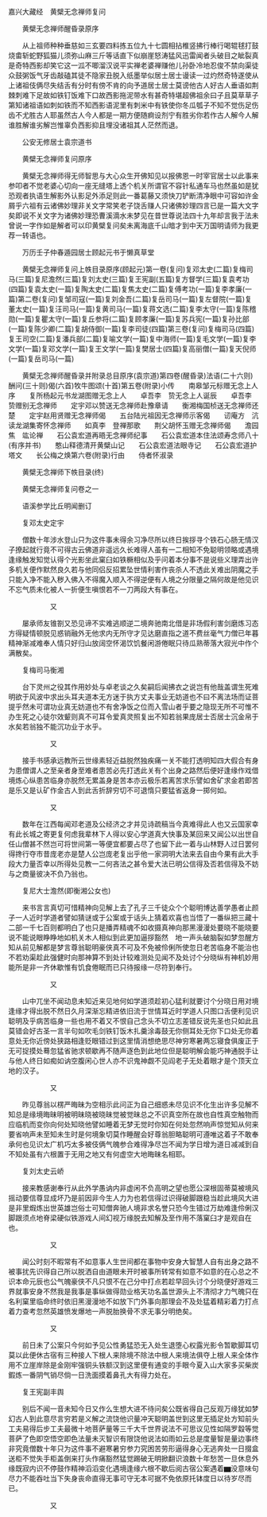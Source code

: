 <!-- { "loadSidebar": true } -->
嘉兴大藏经　黄檗无念禅师复问


　　黄檗无念禅师醒昏录原序

　　从上祖师种种垂慈如三玄要四料拣五位九十七圆相拈椎竖拂行棒行喝辊毬打鼓烧畬斩蛇野狐猫儿须弥山麻三斤等话直下似崩崖怒涛猛风迅雷闻者头破目之眦裂真是奇特西影却笑它这一泒不唧溜汉说平实禅老婆禅赚他儿孙卧冷地忍俊不禁向渠徒众鼓粥饭气牙齿敲磕其徒不隐家丑脱入纸墨举似居士居士谩读一过灼然奇特遂使从上诸祖伎俩尽失结舌有分时有傍不肯的向予道居士居士莫谤他古人好古人垂语如荆棘刺难下足故如铁钉饭难下口故西影拖泥带水有甚奇特堪超佛祖余曰子且莫草草子第知诸祖语如刺如铁而不知西影语泥里有刺米中有铁使你冬瓜瓠子不知不觉伤足伤齿不尤胜古人耶虽然古人今人都是一期方便随痾设剂宁有胜劣你若作古人解今人解谁胜解谁劣解岂惟辜负西影抑且埋没诸祖其人茫然而退。

　　公安无修居士袁宗道书

　　黄檗无念禅师复问原序

　　黄檗无念禅师得无师智思与大心众生开佛知见以报佛恩一时宰官居士以此事来参叩者不觉老婆心切向一座无缝塔上透个机关所谓官不容针私通车马也然虽如是犹恐观者执语生解影外认影足外添足则此一番葛藤又须快刀铲断清净眼中可容如许金屑乎六祖有云诸佛妙理非关文字常笑老子饶舌赚人只诸佛妙理四言已是一篇大文字矣即说不关文字为诸佛妙理恐曹溪滴水未梦见在昔世尊说法四十九年却言我于法未曾说一字作如是解者可以印黄檗复问矣未离海底千山暗才到中天万国明请师为我更荐一转语也。

　　万历壬子仲春遁园居士顾起元书于懒真草堂

　　黄檗无念禅师复问上帙目录原序(顾起元)第一卷(复问)复邓太史(二篇)复梅司马(三篇)复尼澹然(三篇)复刘太史(三篇)复王宪副(五篇)复方督学(三篇)复袁考功(四篇)复袁太史(一篇)复陶太史(二篇)复焦太史(二篇)复傅考功(一篇)复李孝廉(一篇)第二卷(复问)复邹司寇(一篇)复刘金吾(二篇)复岳司马(一篇)复左督院(一篇)复董太史(一篇)复汪司马(一篇)复黄司马(一篇)复蒋文选(二篇)复李太守(一篇)复陈稽勋(一篇)复瞿太守(一篇)复丘参将(二篇)复顾孝廉(一篇)复苏兵宪(一篇)复孙比部(一篇)复陈少卿(二篇)复胡侍御(一篇)复李司徒(四篇)第三卷(复问)复梅司马(四篇)复王司空(二篇)复潘兵部(二篇)复喻文学(一篇)复中海师(一篇)复毛文学(一篇)复李文学(一篇)复邓文学(一篇)复王文学(一篇)复樊居士(四篇)复高丽僧(一篇)复天倪师(一篇)复岳司马(一篇)

　　黄檗无念禅师醒昏录并附录总目原序(袁宗道)第四卷(醒昏录)法语(二十六则)酬问(三十则)偈(六首)牧牛图颂(十首)第五卷(附录)小传　　南皋邹元标赠无念上人序　　复所杨起元书龙湖图赠无念上人　　卓吾李　贽无念上人诞辰　　卓吾李　贽赠别无念禅师　　定宇邓以赞送无念禅师赴豫章请　　衡湘梅国桢送无念禅师还楚　　定宇赵用贤赠无念禅师偈　　五台陆光祖因无念禅师示客偈　　讱庵方　沆读龙湖集寄怀念禅师　　如真李　登禅那歌　　荆父胡怀玉赠无念禅师偈　　澹园焦　竑论禅　　石公袁宏道再晤无念禅师纪事　　石公袁宏道本住法颂寿念师八十(有序并书)　　憨山释德清开黄檗山记　　石公袁宏道法眼寺记　　石公袁宏道护塔文　　长公梅之焕第六卷(附录)行由　　侍者怀淑录

　　黄檗无念禅师下帙目录(终)

　　黄檗无念禅师复问卷之一

　　语溪参学比丘明闻删订

　　复邓太史定宇

　　僧数十年涉水登山只为这件事未得余习净尽所以终日挨拶寻个铁石心肠无情汉子撩起就行竟不可得古云佛道非遥远久长难得人虽有一二相知不免聪明领略或遇境逢缘触发知觉认得个光影坐此窠臼如铁橛相似及乎问着本分事不是说些义理弄出许多机关便作默然良久若与他同侣反招累坠世情利害作丧杀人不透此关难出阴魔之手只能入净不能入秽入佛入不得魔入顺入不得逆便有人境之分限量之隔何故是他见识不忘气质未化被人一折便生嗔恨若不一刀两段大有事在。

　　　　　　又

　　屡承师友锥劄又恐见谛不实难逃顺逆二境奔驰南北借是非场假利害剑磨炼习态方得疑情顿脱见惑销融外无他求内无所守才见达磨直指之道不费丝毫气力僧已年暮精神渐减难奉人情只好归山放阔空怀渴饮饥餐闲游倦眠只待瓜熟蒂落大寂光中作个满散矣。

　　复梅司马衡湘

　　台下灵州之役其作用妙处与卓老谈之久矣嗣后闻拂衣之说岂有他哉盖谓生死难明欲于风波中求出头耳夫道本无方迷于执方丈夫事业无妨道也不曰不离法场而证菩提乎然未可谓功业真无妨道也不有舍净饭之位而入雪山者乎要之隐现无所不可惟不办生死之心徒尔效颦则真不可耳令爱真灵照复出不知若翁果庞居士否居士沉金帛于水矣若翁独不能沉功业于水乎。

　　　　　　又

　　接手书感承远教所云世缘素轻近益脱然独疾痛一关不能打透明知四大假合有身为患僧谓人之至亲者身至难者患苦必先打透此关有个出身之路然后便好逢缘作戏借境炼心纵患苦临身亦脱然无累盖身是苦本亦云极乐若离苦求乐譬如舍矿求金若即苦是乐又是认矿作金古人到此舌折辞穷切不可退惰只要猛省返身一掷何如。

　　　　　　又

　　数年在江西每闻邓老道及公经济之才并见诗疏稿当今真难得此人也又云国家幸有此长城之寄更复何虑我辈林下人得以安心学道真大快事及某回来又闻公以出世自任山僧甚不然岂可将世间第一等便宜都要占尽了也留下此一着与山林野人过日罢何得搀行夺市昔庞老亦是楚人公岂庞老复出乎他一家洞明大法来去自由今果有此大手段大力量否幸以所得处见教一二何吝法之甚令爱大法已明公信得及否若信得及不妨与之商量彼决不负乃翁也。

　　复尼大士澹然(即衡湘公女也)

　　来书言言真切可惜精神向见解上去了孔子三千徒众个个聪明博达善学愚者止颜子一人近时学道者譬如猜谜或于公案或于话头上猜着欢喜也当悟了一番纵把三藏十二部一千七百则都明白了也只是播弄精魂不如收摄真神向那黑漫漫处要晓不能晓要说不能说眼睁睁地如机关木人相似到此更加逼拶豁然　地一声头破脑裂如梦忽醒方知从前见解都是梦言尊翁聪明豪侠真不可及不免被伶俐所使忽日老苦临身不能治也不若劝渠趁此强健时向那神算不到处计较难测处见闻不及处讨个分晓纵有神机妙用能所是非一齐休歇惟有饥食倦眠而已只待报缘一尽符到奉行。

　　　　　　又

　　山中兀坐不闻动息未知近来见地何如学道须趁初心猛利就要讨个分晓日用对境逢缘才得出脱不然日久月深渐忘精进依旧流于世情耳近时学道人只图口舌便利见识聪明及乎病苦临身一些也用不着又不恨自己念头不切立志差错反说先圣也只如此且莫错会好古圣一言半句如吹毛剑铁钉饭木扎羹涂毒鼓无你侧耳处无你下口处无你着意处无你近傍处狭路相逢贬眼错过到这里情消想绝思尽神穷寒暑两忘寝食俱废正于无可捉摸处蓦忽猛省驰求顿歇再不随声逐色到此地位但是聪明解会能巧神通脱手让与他人终日如痴如讷空腹闲心世人亦不识鬼神觑不见阎老子无处着眼才是个顶天立地的汉子。

　　　　　　又

　　昨见尊翁以楞严晦昧为空相示此问正为自己细惑未尽见识不化生出许多见解不知总是缘境晦昧明被明昧晓被晓昧觉被觉昧总之不识真空所在故也自性真空触物而应临机而变你向何处知晓他譬如睡着无梦无觉时你知在何处忽然响声惊觉知从何来要省响声未至知未生时是何境象切莫作睡醒会好尊翁胆略聪明可遵唯这着子不敢奉承何也见识太广机巧太多被伎俩气魄参合难得净尽岂不闻为学日增为道日减减到自不知处虽有六根置于无用之地又有何虚空大地晦昧名相耶。

　　复刘太史云峤

　　接来教感谢奉行从此外学愚讷内非虚闲不负高明之望也愿公深根固蒂莫被境风摇动要信尊显成坏乃是前因非今生人力为也若信得过识得破脚跟稳当趁此境风大进是非里煆炼出世英雄岂俗士可知僧奔驰人境非求名誉只恐今生错过万劫难逢伶俐汉脚跟须点地脊梁硬似铁游戏人间幻视万缘脱去知解及至作用不落窠臼才是观自在也。

　　　　　　又

　　闻公时刻不暇常有不如意事人生世间都在事物中安身大智慧人自有出身之路不被事扰先识得自己所以脱洒自由道眼未开时被事所转常有如意不如意的在心总之不识本命元辰也公气魄豪侠不凡只恨不在己分中打点若趁早回头讨个分晓便好游戏三界就事安身不然我是我事是事纵做得勋业格天功名盖世源头上不清彻才力气魄只在名利窠里临命终时依旧黑漫漫地不如放下门外事向那理会不及处猛着精彩着力打点着力查考忽然英雄愤发爆地一声脱胎换骨不求无事分明绝矣。

　　　　　　又

　　前日未了公案只今何如予见公性勇猛恐无入处生退堕心权露光影令暂歇脚耳切莫以此便休古宿有三种接人下根人来除境不除法中根人来境法俱夺上根人来全体作用不立崖岸除是金刚牢强铜头铁额汉到这里便有通变的手眼今夏入山大家多买柴炭鍜炼一番阴气销尽倘一日洗面摸着鼻孔大有得力处在。

　　复王宪副丰舆

　　别后不闻一音未知今日又作么生想大进不待问矣公既省得自己反观万缘犹如梦幻古人到此意尽言穷若是义解之流饶他识量冲天聪明盖世到这里无插足处方知前头工夫易得后步工夫最微十地菩萨量等三千大千世界说法不可思议见性如隔罗縠等觉菩萨了色即空悟空即色法量未灭智识有限饶他说法如雨如云总是度量智是量边事终非究竟僧数十年只为这件事不避寒暑穷参力究困苦劳形逼得身心无逃奔处一日掇盒送柜不觉失手柜盖倒来打头作痛豁然猛觉踢破无明掀翻识浪数十年愁苦一旦休息外缘既寂内识不停鼓作精神滔滔变化遇境逢缘六根不歇后阅古宿公案遇着▆没意味句尽力不能吞吐当下失身丧命直得无事可守无本可据不免依原托钵度日以待岁尽而已。

　　　　　　又

